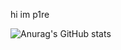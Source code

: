 hi im p1re

![Anurag's GitHub stats](https://github-readme-stats.vercel.app/api?username=p1re&show_icons=true&theme=gruvbox)


